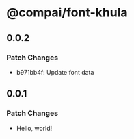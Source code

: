 # @compai/font-khula

## 0.0.2

### Patch Changes

- b971bb4f: Update font data

## 0.0.1

### Patch Changes

- Hello, world!
